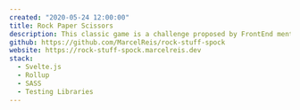 ```yaml
---
created: "2020-05-24 12:00:00"
title: Rock Paper Scissors
description: This classic game is a challenge proposed by FrontEnd mentors, where I'm exploring the JS Compiler Svelte
github: https://github.com/MarcelReis/rock-stuff-spock
website: https://rock-stuff-spock.marcelreis.dev
stack:
  - Svelte.js
  - Rollup
  - SASS
  - Testing Libraries
---
```

